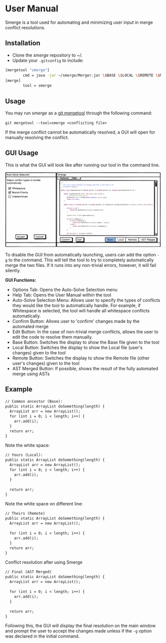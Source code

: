 # User Manual
Smerge is a tool used for automating and minimizing user input in merge conflict resolutions.
## Installation
* Clone the *smerge* repository to ~/.
* Update your `.gitconfig` to include: 
```bash
[mergetool "smerge"]
        cmd = java -jar ~/smerge/Merger.jar \$BASE \$LOCAL \$REMOTE \$MERGED
[merge]
        tool = smerge
```

## Usage
You may run *smerge* as a [git mergetool](https://git-scm.com/docs/git-mergetool) through the following command:

`git mergetool --tool=smerge <conflicting file>`

If the merge conflict cannot be automatically resolved, a GUI will open for manually resolving the conflict.

## GUI Usage
This is what the GUI will look like after running our tool in the command line.

![alt text](SmergeGUI.png)

To disable the GUI from automatically launching, users can add the option `-g` to the command. This will tell the tool to try to completely automatically merge the two files. If it runs into any non-trivial errors, however, it will fail silently.

**GUI Functions:**
* Options Tab: Opens the Auto-Solve Selection menu
* Help Tab: Opens the User Manual within the tool
* Auto-Solve Selection Menu: Allows user to specify the types of conflicts they would like the tool to automatically handle. For example, if Whitespace is selected, the tool will handle all whitespace conflicts automatically.
* Confirm Button: Allows user to 'confirm' changes made by the automated merge
* Edit Button: In the case of non-trivial merge conflicts, allows the user to edit the code to resolve them manually.
* Base Button: Switches the display to show the Base file given to the tool
* Local Button: Switches the display to show the Local file (user's changes) given to the tool
* Remote Button: Switches the display to show the Remote file (other user's changes) given to the tool
* AST Merged Button: If possible, shows the result of the fully automated merge using ASTs

## Example
```
// Common ancestor (Base):
public static ArrayList doSomething(length) {
  ArrayList arr = new ArrayList();
  for (int i = 0; i < length; i++) {
    arr.add(i);
  }
  return arr;
}
```

Note the white space:
```
// Yours (Local):
public static ArrayList doSomething(length) {
  ArrayList arr = new ArrayList();
  for (int i = 0; i < length; i++) {
    arr.add(i);
  }

  return arr;
}
```

Note the white space on different line:
```
// Theirs (Remote)
public static ArrayList doSomething(length) {
  ArrayList arr = new ArrayList();
  
  for (int i = 0; i < length; i++) {
    arr.add(i);
  }
  return arr;
}
```

Conflict resolution after using Smerge
```
// Final (AST Merged)
public static ArrayList doSomething(length) {
  ArrayList arr = new ArrayList();
  
  for (int i = 0; i < length; i++) {
    arr.add(i);
  }
  
  return arr;
}
```
Following this, the GUI will display the final resolution on the main window and prompt the user to accept the changes made unless if the `-g` option was declared in the initial command.
